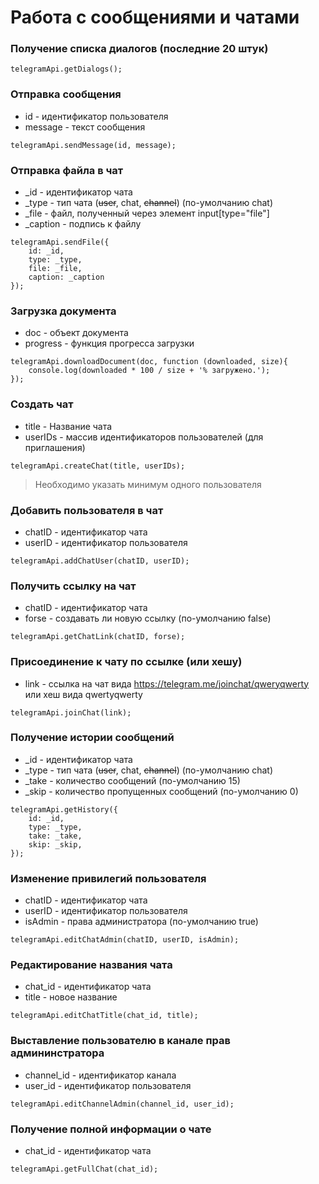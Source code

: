 # Работа с сообщениями и чатами

### Получение списка диалогов (последние 20 штук)
```
telegramApi.getDialogs();
```

### Отправка сообщения
* id - идентификатор пользователя
* message - текст сообщения
```
telegramApi.sendMessage(id, message);
```

### Отправка файла в чат
* _id - идентификатор чата
* _type - тип чата (~~user~~, chat, ~~channel~~) (по-умолчанию chat)
* _file - файл, полученный через элемент input[type="file"]
* _caption - подпись к файлу
```
telegramApi.sendFile({
    id: _id,
    type: _type,
    file: _file,
    caption: _caption
});
```

### Загрузка документа
* doc - объект документа
* progress - функция прогресса загрузки
```
telegramApi.downloadDocument(doc, function (downloaded, size){
    console.log(downloaded * 100 / size + '% загружено.');
});
```

### Создать чат
* title - Название чата
* userIDs - массив идентификаторов пользователей (для приглашения)
```
telegramApi.createChat(title, userIDs);
```
> Необходимо указать минимум одного пользователя

### Добавить пользователя в чат
* chatID - идентификатор чата
* userID - идентификатор пользователя
```
telegramApi.addChatUser(chatID, userID);
```

### Получить ссылку на чат
* chatID - идентификатор чата
* forse - создавать ли новую ссылку (по-умолчанию false)
```
telegramApi.getChatLink(chatID, forse);
```

### Присоединение к чату по ссылке (или хешу)
* link - ссылка на чат вида https://telegram.me/joinchat/qweryqwerty или хеш вида qwertyqwerty
```
telegramApi.joinChat(link);
```

### Получение истории сообщений
* _id - идентификатор чата
* _type - тип чата (~~user~~, chat, ~~channel~~) (по-умолчанию chat)
* _take - количество сообщений (по-умолчанию 15)
* _skip - количество пропущенных сообщений (по-умолчанию 0)
```
telegramApi.getHistory({
    id: _id,
    type: _type,
    take: _take,
    skip: _skip,
});
```

### Изменение привилегий пользователя
* chatID - идентификатор чата
* userID - идентификатор пользователя
* isAdmin - права администратора (по-умолчанию true)
```
telegramApi.editChatAdmin(chatID, userID, isAdmin);
```

### Редактирование названия чата
* chat_id - идентификатор чата
* title - новое название
```
telegramApi.editChatTitle(chat_id, title);
```

### Выставление пользователю в канале прав админинстратора
* channel_id - идентификатор канала
* user_id - идентификатор пользователя
```
telegramApi.editChannelAdmin(channel_id, user_id);
```

### Получение полной информации о чате
* chat_id - идентификатор чата
```
telegramApi.getFullChat(chat_id);
```